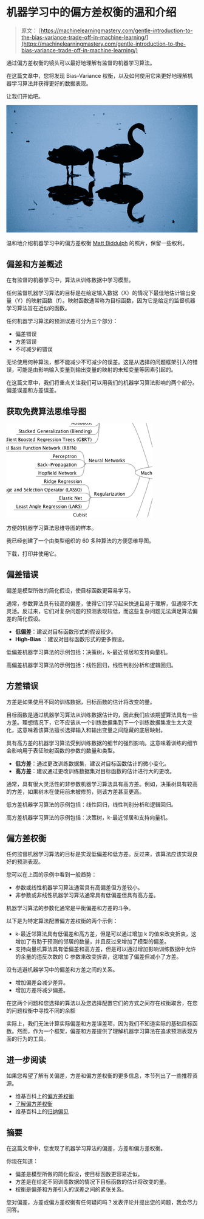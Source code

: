 # 机器学习中的偏方差权衡的温和介绍

> 原文： [https://machinelearningmastery.com/gentle-introduction-to-the-bias-variance-trade-off-in-machine-learning/](https://machinelearningmastery.com/gentle-introduction-to-the-bias-variance-trade-off-in-machine-learning/)

通过偏方差权衡的镜头可以最好地理解有监督的机器学习算法。

在这篇文章中，您将发现 Bias-Variance 权衡，以及如何使用它来更好地理解机器学习算法并获得更好的数据表现。

让我们开始吧。

![Gentle Introduction to the Bias-Variance Trade-Off in Machine Learning](img/0ce051963c8ffed602c24e39a03b7b26.jpg)

温和地介绍机器学习中的偏方差权衡
[Matt Biddulph](https://www.flickr.com/photos/mbiddulph/3188732826) 的照片，保留一些权利。

## 偏差和方差概述

在有监督的机器学习中，算法从训练数据中学习模型。

任何监督机器学习算法的目标是在给定输入数据（X）的情况下最佳地估计输出变量（Y）的映射函数（f）。映射函数通常称为目标函数，因为它是给定的监督机器学习算法旨在近似的函数。

任何机器学习算法的预测误差可分为三个部分：

*   偏差错误
*   方差错误
*   不可减少的错误

无论使用何种算法，都不能减少不可减少的误差。这是从选择的问题框架引入的错误，可能是由影响输入变量到输出变量的映射的未知变量等因素引起的。

在这篇文章中，我们将重点关注我们可以用我们的机器学习算法影响的两个部分。偏差误差和方差误差。

## 获取免费算法思维导图

![Machine Learning Algorithms Mind Map](img/2ce1275c2a1cac30a9f4eea6edd42d61.jpg)

方便的机器学习算法思维导图的样本。

我已经创建了一个由类型组织的 60 多种算法的方便思维导图。

下载，打印并使用它。

## 偏差错误

偏差是模型所做的简化假设，使目标函数更容易学习。

通常，参数算法具有较高的偏差，使得它们学习起来快速且易于理解，但通常不太灵活。反过来，它们对复杂问题的预测表现较低，而这些复杂问题无法满足算法偏差的简化假设。

*   **低偏差**：建议对目标函数形式的假设较少。
*   **High-Bias** ：建议对目标函数形式的更多假设。

低偏差机器学习算法的示例包括：决策树，k-最近邻居和支持向量机。

高偏差机器学习算法的示例包括：线性回归，线性判别分析和逻辑回归。

## 方差错误

方差是如果使用不同的训练数据，目标函数的估计将改变的量。

目标函数是通过机器学习算法从训练数据估计的，因此我们应该期望算法具有一些方差。理想情况下，它不应该从一个训练数据集到下一个训练数据集发生太大变化，这意味着该算法擅长选择输入和输出变量之间隐藏的底层映射。

具有高方差的机器学习算法受到训练数据的细节的强烈影响。这意味着训练的细节会影响用于表征映射函数的参数的数量和类型。

*   **低方差**：通过更改训练数据集，建议对目标函数估计的微小变化。
*   **高方差**：建议通过更改训练数据集对目标函数的估计进行大的更改。

通常，具有很大灵活性的非参数机器学习算法具有高方差。例如，决策树具有较高的方差，如果树木在使用前未被修剪，则该方差甚至更高。

低方差机器学习算法的示例包括：线性回归，线性判别分析和逻辑回归。

高方差机器学习算法的示例包括：决策树，k-最近邻居和支持向量机。

## 偏方差权衡

任何监督机器学习算法的目标是实现低偏差和低方差。反过来，该算法应该实现良好的预测表现。

您可以在上面的示例中看到一般趋势：

*   参数或线性机器学习算法通常具有高偏差但方差较小。
*   非参数或非线性机器学习算法通常具有低偏差但具有高方差。

机器学习算法的参数化通常是平衡偏差和方差的斗争。

以下是为特定算法配置偏方差权衡的两个示例：

*   k-最近邻算法具有低偏差和高方差，但是可以通过增加 k 的值来改变折衷，这增加了有助于预测的邻居的数量，并且反过来增加了模型的偏差。
*   支持向量机算法具有低偏差和高方差，但是可以通过增加影响训练数据中允许的余量的违反次数的 C 参数来改变折衷，这增加了偏差但减小了方差。

没有逃避机器学习中的偏差和方差之间的关系。

*   增加偏差会减少差异。
*   增加方差将减少偏差。

在这两个问题和您选择的算法以及您选择配置它们的方式之间存在权衡取舍，在您的问题权衡中寻找不同的余额

实际上，我们无法计算实际偏差和方差误差项，因为我们不知道实际的基础目标函数。然而，作为一个框架，偏差和方差提供了理解机器学习算法在追求预测表现方面的行为的工具。

## 进一步阅读

如果您希望了解有关偏差，方差和偏方差权衡的更多信息，本节列出了一些推荐资源。

*   维基百科上的[偏方差权衡](https://en.wikipedia.org/wiki/Bias%E2%80%93variance_tradeoff)
*   [了解偏方差权衡](http://scott.fortmann-roe.com/docs/BiasVariance.html)
*   维基百科上的[归纳偏见](https://en.wikipedia.org/wiki/Inductive_bias)

## 摘要

在这篇文章中，您发现了机器学习算法的偏差，方差和偏方差权衡。

你现在知道：

*   偏差是模型所做的简化假设，使目标函数更容易近似。
*   方差是在给定不同训练数据的情况下目标函数的估计将改变的量。
*   权衡是偏差和方差引入的误差之间的紧张关系。

您对偏差，方差或偏方差权衡有任何疑问吗？发表评论并提出您的问题，我会尽力回答。